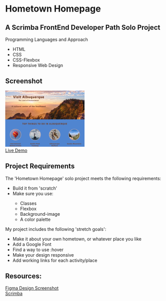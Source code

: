 # Hometown Homepage

 ## A Scrimba FrontEnd Developer Path Solo Project
Programming Languages and Approach
<ul>
<li>HTML</li>
<li>CSS</li>
<li>CSS-Flexbox</li>
 <li>Responsive Web Design</li>
</ul>
 
## Screenshot
<img src="Hometown Webpage Screenshot.png" width=50% height=50%><br>
 [Live Demo]( https://9tfdev-m2-solo-hometown-homepage.netlify.app/)
 
 ## Project Requirements
 The 'Hometown Homepage' solo project meets the following requirements:
 <ul>
 <li>Build it from 'scratch'</li>
 <li>Make sure you use:</li>
  <ul>
 <li>Classes</li>
 <li>Flexbox</li>
 <li>Background-image</li>
 <li>A color palette</li>
 </ul>
 </ul>
 
 My project includes the following 'stretch goals':
 <ul>
 <li>Make it about your own hometown, or whatever place you like</li>
 <li>Add a Google Font</li>
 <li>Find a way to use :hover</li>
  <li>Make your design responsive</li>
<li>Add working links for each activity/place</li>
 </ul>
 
 ##  Resources:
 
 [Figma Design Screenshot](https://github.com/famanakis/Scrimba/blob/main/m02-solo-hometown-homepage/figma-design.png)<br>
 [Scrimba](https://scrimba.com/)
 

 
